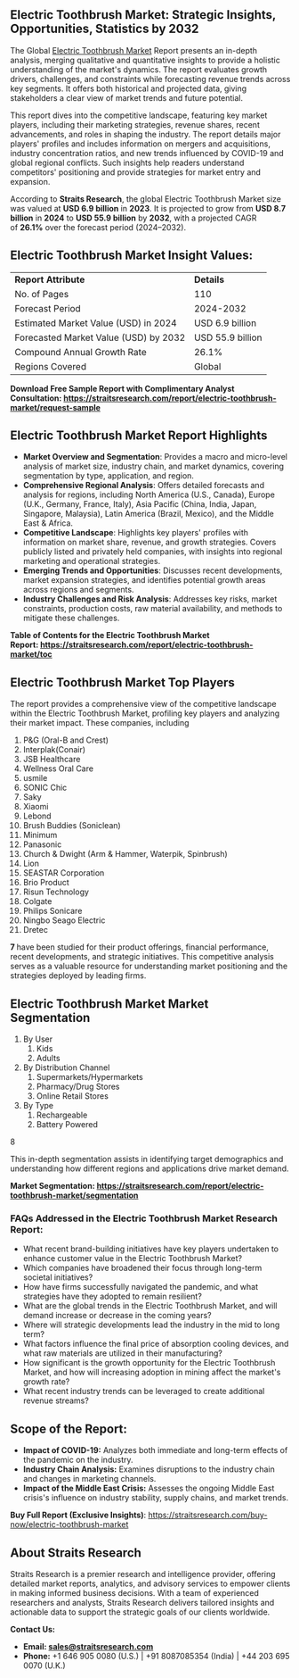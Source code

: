 <p>&nbsp;</p>
<h2>Electric Toothbrush Market: Strategic Insights, Opportunities, Statistics by&nbsp;2032</h2>
<p>The Global <a href="https://straitsresearch.com/report/electric-toothbrush-market">Electric Toothbrush Market</a> Report presents an in-depth analysis, merging qualitative and quantitative insights to provide a holistic understanding of the market's dynamics. The report evaluates growth drivers, challenges, and constraints while forecasting revenue trends across key segments. It offers both historical and projected data, giving stakeholders a clear view of market trends and future potential.</p>
<p>This report dives into the competitive landscape, featuring key market players, including their marketing strategies, revenue shares, recent advancements, and roles in shaping the industry. The report details major players' profiles and includes information on mergers and acquisitions, industry concentration ratios, and new trends influenced by COVID-19 and global regional conflicts. Such insights help readers understand competitors' positioning and provide strategies for market entry and expansion.</p>
<p>According to&nbsp;<strong>Straits Research</strong>, the global Electric Toothbrush Market size was valued at&nbsp;<strong>USD 6.9 billion</strong>&nbsp;in&nbsp;<strong>2023</strong>. It is projected&nbsp;to grow from&nbsp;<strong>USD 8.7 billion</strong>&nbsp;in&nbsp;<strong>2024</strong>&nbsp;to&nbsp;<strong>USD 55.9 billion</strong>&nbsp;by&nbsp;<strong>2032</strong>, with a projected CAGR of&nbsp;<strong>26.1%</strong>&nbsp;over the forecast period (2024&ndash;2032).</p>
<h2>Electric Toothbrush Market Insight Values:</h2>
<table>
<tbody>
<tr>
<td><strong>Report Attribute</strong></td>
<td><strong>Details</strong></td>
</tr>
<tr>
<td>No. of Pages</td>
<td>110</td>
</tr>
<tr>
<td>Forecast Period</td>
<td>2024-2032</td>
</tr>
<tr>
<td>Estimated Market Value (USD) in&nbsp;2024</td>
<td>USD 6.9 billion</td>
</tr>
<tr>
<td>Forecasted Market Value (USD) by 2032</td>
<td>USD 55.9 billion</td>
</tr>
<tr>
<td>Compound Annual Growth Rate</td>
<td>26.1%</td>
</tr>
<tr>
<td>Regions Covered</td>
<td>Global</td>
</tr>
</tbody>
</table>
<p><strong>Download Free Sample Report with&nbsp;Complimentary Analyst Consultation:&nbsp;<a href="https://straitsresearch.com/report/electric-toothbrush-market/request-sample">https://straitsresearch.com/report/electric-toothbrush-market/request-sample</a></strong></p>
<h2>Electric Toothbrush Market Report Highlights</h2>
<ul>
<li><strong>Market Overview and Segmentation</strong>: Provides a macro and micro-level analysis of market size, industry chain, and market dynamics, covering segmentation by type, application, and region.</li>
<li><strong>Comprehensive Regional Analysis</strong>: Offers detailed forecasts and analysis for regions, including North America (U.S., Canada), Europe (U.K., Germany, France, Italy), Asia Pacific (China, India, Japan, Singapore, Malaysia), Latin America (Brazil, Mexico), and the Middle East &amp; Africa.</li>
<li><strong>Competitive Landscape</strong>: Highlights key players' profiles with information on market share, revenue, and growth strategies. Covers publicly listed and privately held companies, with insights into regional marketing and operational strategies.</li>
<li><strong>Emerging Trends and Opportunities</strong>: Discusses recent developments, market expansion strategies, and identifies potential growth areas across regions and segments.</li>
<li><strong>Industry Challenges and Risk Analysis</strong>: Addresses key risks, market constraints, production costs, raw material availability, and methods to mitigate these challenges.</li>
</ul>
<p><strong>Table of Contents for the Electric Toothbrush Market Report:&nbsp;<a href="https://straitsresearch.com/report/electric-toothbrush-market/toc">https://straitsresearch.com/report/electric-toothbrush-market/toc</a></strong></p>
<h2>Electric Toothbrush Market Top Players</h2>
<p>The report provides a comprehensive view of the competitive landscape within the Electric Toothbrush Market, profiling key players and analyzing their market impact. These companies, including&nbsp;</p>
<ol>
<li>P&amp;G (Oral-B and Crest)</li>
<li>Interplak(Conair)</li>
<li>JSB Healthcare</li>
<li>Wellness Oral Care</li>
<li>usmile</li>
<li>SONIC Chic</li>
<li>Saky</li>
<li>Xiaomi</li>
<li>Lebond</li>
<li>Brush Buddies (Soniclean)</li>
<li>Minimum</li>
<li>Panasonic</li>
<li>Church &amp; Dwight (Arm &amp; Hammer, Waterpik, Spinbrush)</li>
<li>Lion</li>
<li>SEASTAR Corporation</li>
<li>Brio Product</li>
<li>Risun Technology</li>
<li>Colgate</li>
<li>Philips Sonicare</li>
<li>Ningbo Seago Electric</li>
<li>Dretec</li>
</ol>
<p><strong>7&nbsp;</strong>have been studied for their product offerings, financial performance, recent developments, and strategic initiatives. This competitive analysis serves as a valuable resource for understanding market positioning and the strategies deployed by leading firms.</p>
<h2>Electric Toothbrush Market Market Segmentation</h2>
<ol>
<li>By User<br />
<ol>
<li>Kids</li>
<li>Adults</li>
</ol>
</li>
<li>By Distribution Channel<br />
<ol>
<li>Supermarkets/Hypermarkets</li>
<li>Pharmacy/Drug Stores</li>
<li>Online Retail Stores</li>
</ol>
</li>
<li>By Type<br />
<ol>
<li>Rechargeable</li>
<li>Battery Powered</li>
</ol>
</li>
</ol>
<p>8</p>
<p>This in-depth segmentation assists in identifying target demographics and understanding how different regions and applications drive market demand.</p>
<p><strong>Market Segmentation:&nbsp;<a href="https://straitsresearch.com/report/electric-toothbrush-market/segmentation">https://straitsresearch.com/report/electric-toothbrush-market/segmentation</a></strong></p>
<h3>FAQs Addressed in the Electric Toothbrush Market Research Report:</h3>
<ul>
<li>What recent brand-building initiatives have key players undertaken to enhance customer value in the Electric Toothbrush Market?</li>
<li>Which companies have broadened their focus through long-term societal initiatives?</li>
<li>How have firms successfully navigated the pandemic, and what strategies have they adopted to remain resilient?</li>
<li>What are the global trends in the Electric Toothbrush Market, and will demand increase or decrease in the coming years?</li>
<li>Where will strategic developments lead the industry in the mid to long term?</li>
<li>What factors influence the final price of absorption cooling devices, and what raw materials are utilized in their manufacturing?</li>
<li>How significant is the growth opportunity for the Electric Toothbrush Market, and how will increasing adoption in mining affect the market's growth rate?</li>
<li>What recent industry trends can be leveraged to create additional revenue streams?</li>
</ul>
<h2>Scope of the Report:</h2>
<ul>
<li><strong>Impact of COVID-19:</strong>&nbsp;Analyzes both immediate and long-term effects of the pandemic on the industry.</li>
<li><strong>Industry Chain Analysis:</strong>&nbsp;Examines disruptions to the industry chain and changes in marketing channels.</li>
<li><strong>Impact of the Middle East Crisis:</strong>&nbsp;Assesses the ongoing Middle East crisis's influence on industry stability, supply chains, and market trends.</li>
</ul>
<p><strong>Buy Full Report (Exclusive Insights)</strong>:&nbsp;<a href="https://straitsresearch.com/buy-now/electric-toothbrush-market">https://straitsresearch.com/buy-now/electric-toothbrush-market</a></p>
<h2>About Straits Research</h2>
<p>Straits Research is a premier research and intelligence provider, offering detailed market reports, analytics, and advisory services to empower clients in making informed business decisions. With a team of experienced researchers and analysts, Straits Research delivers tailored insights and actionable data to support the strategic goals of our clients worldwide.</p>
<p><strong>Contact Us:</strong></p>
<ul>
<li><strong>Email:&nbsp;<a href="sales@straitsresearch.com">sales@straitsresearch.com</a></strong></li>
<li><strong>Phone:</strong>&nbsp;+1 646 905 0080 (U.S.) | +91 8087085354 (India) | +44 203 695 0070 (U.K.)</li>
</ul>
<p>&nbsp;</p>

